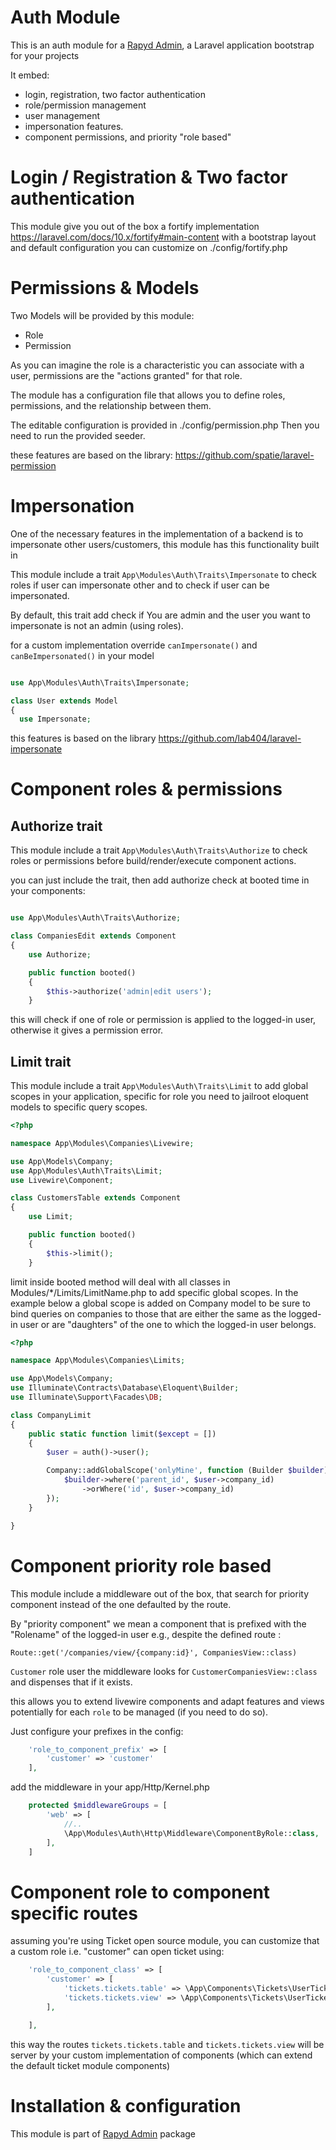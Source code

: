 # Auth Module

This is an auth module for a [Rapyd Admin](https://github.com/zofe/rapyd-admin), a Laravel application bootstrap for your projects

It embed:

- login, registration, two factor authentication
- role/permission management
- user management
- impersonation features.
- component permissions, and priority "role based"


# Login / Registration & Two factor authentication

This module give you out of the box a fortify implementation https://laravel.com/docs/10.x/fortify#main-content 
with a bootstrap layout and default configuration you can customize on ./config/fortify.php 


# Permissions & Models

Two Models will be provided by this module:
 - Role
 - Permission

As you can imagine the role is a characteristic you can associate with a user, permissions are the "actions granted" for that role.

The module has a configuration file that allows you to define roles, permissions, and the relationship between them.

The editable configuration is provided in ./config/permission.php
Then you need to run the provided seeder.

these features are based on the library:
https://github.com/spatie/laravel-permission


# Impersonation 

One of the necessary features in the implementation of a backend is to impersonate other users/customers, this module has this functionality built in

This module include a trait `App\Modules\Auth\Traits\Impersonate` to check roles if user can impersonate other and to check if user can be impersonated.

By default, this trait add check if You are admin and the user you want to impersonate is not an admin (using roles).

for a custom implementation override `canImpersonate()` and `canBeImpersonated()` in your model

```php

use App\Modules\Auth\Traits\Impersonate;

class User extends Model
{
  use Impersonate;

```

this features is based on the library
https://github.com/lab404/laravel-impersonate



# Component roles & permissions



## Authorize trait

This module include a trait `App\Modules\Auth\Traits\Authorize` to check roles or permissions before build/render/execute component actions.

you can just include the trait, then add authorize check at booted time in your components:

```php

use App\Modules\Auth\Traits\Authorize;

class CompaniesEdit extends Component
{
    use Authorize;

    public function booted()
    {
        $this->authorize('admin|edit users');
    }
```

this will check if one of role or permission is applied to the logged-in user, otherwise it gives a permission error.

## Limit trait

This module include a trait `App\Modules\Auth\Traits\Limit` to add global scopes in your application, specific for role you need to jailroot eloquent models to specific query scopes. 


```php
<?php

namespace App\Modules\Companies\Livewire;

use App\Models\Company;
use App\Modules\Auth\Traits\Limit;
use Livewire\Component;

class CustomersTable extends Component
{
    use Limit;

    public function booted()
    {
        $this->limit();
    }


```

limit inside booted method will deal with all classes in Modules/*/Limits/LimitName.php
to add specific global scopes.
In the example below a global scope is added on Company model to be sure to bind queries on companies to those that are either the same as the logged-in user or are "daughters" of the one to which the logged-in user belongs.


```php
<?php

namespace App\Modules\Companies\Limits;

use App\Models\Company;
use Illuminate\Contracts\Database\Eloquent\Builder;
use Illuminate\Support\Facades\DB;

class CompanyLimit
{
    public static function limit($except = [])
    {
        $user = auth()->user();

        Company::addGlobalScope('onlyMine', function (Builder $builder) use (auth()->user()) {
            $builder->where('parent_id', $user->company_id)
                ->orWhere('id', $user->company_id)
        });
    }

}

```



# Component priority role based

This module include a middleware out of the box, that search for priority component instead of the one defaulted by the route.

By "priority component" we mean a component that is prefixed with the "Rolename" of the logged-in user
e.g., despite the defined route :

`Route::get('/companies/view/{company:id}', CompaniesView::class)`

`Customer` role user the middleware looks for `CustomerCompaniesView::class` and dispenses that if it exists.

this allows you to extend livewire components and adapt features and views potentially for each `role` to be managed (if you need to do so).

Just configure your prefixes in the config:
```php
    'role_to_component_prefix' => [
        'customer' => 'customer'
    ],
```

add the middleware in your app/Http/Kernel.php

```php
    protected $middlewareGroups = [
        'web' => [
            //..
            \App\Modules\Auth\Http\Middleware\ComponentByRole::class,
        ],
    ]
```


# Component role to component specific routes

assuming you're using Ticket open source module, 
you can customize that a custom role i.e. "customer" can open ticket using:


```php
    'role_to_component_class' => [
        'customer' => [
            'tickets.tickets.table' => \App\Components\Tickets\UserTicketsTable::class,
            'tickets.tickets.view' => \App\Components\Tickets\UserTicketsView::class
        ],

    ],
```

this way the routes `tickets.tickets.table` and `tickets.tickets.view` will be server by your custom implementation of components
(which can extend the default ticket module components)


# Installation & configuration 

This module is part of [Rapyd Admin](https://github.com/zofe/rapyd-admin) package
